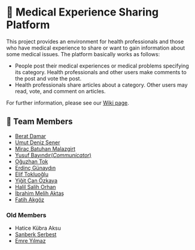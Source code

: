 # 🏥 Medical Experience Sharing Platform 

 This project provides an environment for health professionals and those who have medical experience to share or want to gain information about some medical issues. The platform basically works as follows:
 * People post their medical experiences or medical problems specifying its category. Health professionals and other users make comments to the post and vote the post.
 * Health professionals share articles about a category. Other users may read, vote, and comment on articles.

For further information, please see our [Wiki page](https://github.com/bounswe/bounswe2022group4/wiki).
## 🐝  Team Members

  * [Berat Damar](https://github.com/bounswe/bounswe2022group4/wiki/Berat-Damar)
  * [Umut Deniz Şener](https://github.com/bounswe/bounswe2022group4/wiki/Umut-Deniz-%C5%9Eener)
  * [Miraç Batuhan Malazgirt](https://github.com/bounswe/bounswe2022group4/wiki/Mira%C3%A7-Batuhan-Malazgirt)
  * [Yusuf Bayındır(*Communicator*)](https://github.com/bounswe/bounswe2022group4/wiki/Yusuf-Bay%C4%B1nd%C4%B1r)
  * [Oğuzhan Tok](https://github.com/bounswe/bounswe2022group4/wiki/O%C4%9Fuzhan-Tok)
  * [Erdinç Günaydın](https://github.com/bounswe/bounswe2022group4/wiki/Erdinç-Günaydın)
  * [Elif Tokluoğlu](https://github.com/bounswe/bounswe2022group4/wiki/Elif-Tokluo%C4%9Flu)
  * [Yiğit Can Özkaya](https://github.com/bounswe/bounswe2022group4/wiki/Yigit-Can-Ozkaya)
  * [Halil Salih Orhan](https://github.com/bounswe/bounswe2022group4/wiki/Halil-Salih-Orhan)
  * [İbrahim Melih Aktaş]()
  * [Fatih Akgöz]()
  
   ### **Old Members**
   * Hatice Kübra Aksu
   * [Sanberk Serbest](https://github.com/bounswe/bounswe2022group4/wiki/Sanberk-Serbest)
   * [Emre Yılmaz](https://github.com/bounswe/bounswe2022group4/wiki/Emre-Y%C4%B1lmaz)
  
  
  

